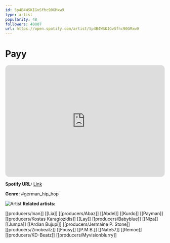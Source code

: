```yaml
---
id: 5p4B4WSKIGvSfhc90GMxw9
type: artist
popularity: 48
followers: 40807
url: https://open.spotify.com/artist/5p4B4WSKIGvSfhc90GMxw9
---
```

# Payy

<iframe style="border-radius:12px" src="https://open.spotify.com/embed/artist/5p4B4WSKIGvSfhc90GMxw9" width="100%" height="352" frameBorder="0" allowfullscreen="" allow="autoplay; clipboard-write; encrypted-media; fullscreen; picture-in-picture" loading="lazy"></iframe>

**Spotify URL:** [Link](https://open.spotify.com/artist/5p4B4WSKIGvSfhc90GMxw9)

**Genre:**  #german_hip_hop

![Artist](https://i.scdn.co/image/ab6761610000e5ebf82d0f9e391d63937c5849e1)
**Related artists:**

[[producers/Inan]]
[[Lia]]
[[producers/Abaz]]
[[Abdel]]
[[Kurdo]]
[[Payman]]
[[producers/Kostas Karagiozidis]]
[[Lay]]
[[producers/Babyblue]]
[[Niza]]
[[Jumpa]]
[[Ardian Bujupi]]
[[producers/Jermaine P. Stone]]
[[producers/Zinobeatz]]
[[Fousy]]
[[P.M.B.]]
[[Nate57]]
[[Remoe]]
[[producers/KD-Beatz]]
[[producers/Myvisionblurry]]
